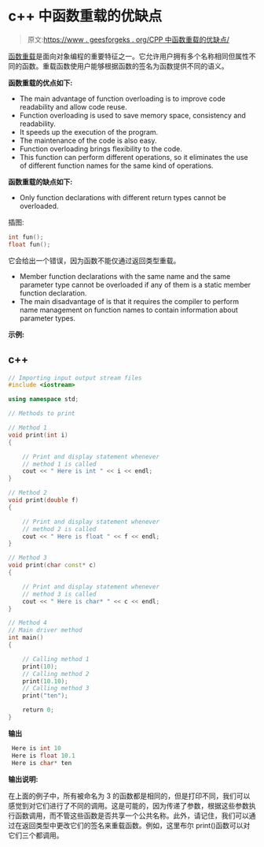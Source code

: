 # c++ 中函数重载的优缺点

> 原文:[https://www . geesforgeks . org/CPP 中函数重载的优缺点/](https://www.geeksforgeeks.org/advantages-and-disadvantages-of-function-overloading-in-cpp/)

[函数重载](https://www.geeksforgeeks.org/function-overloading-c/)是面向对象编程的重要特征之一。它允许用户拥有多个名称相同但属性不同的函数。重载函数使用户能够根据函数的签名为函数提供不同的语义。

**函数重载的优点如下:**

*   The main advantage of function overloading is to improve code readability and allow code reuse.
*   Function overloading is used to save memory space, consistency and readability.
*   It speeds up the execution of the program.
*   The maintenance of the code is also easy.
*   Function overloading brings flexibility to the code.
*   This function can perform different operations, so it eliminates the use of different function names for the same kind of operations.

**函数重载的缺点如下:**

*   Only function declarations with different return types cannot be overloaded.

插图:

```cpp
int fun();
float fun();
```

它会给出一个错误，因为函数不能仅通过返回类型重载。

*   Member function declarations with the same name and the same parameter type cannot be overloaded if any of them is a static member function declaration.
*   The main disadvantage of is that it requires the compiler to perform name management on function names to contain information about parameter types.

**示例:**

## c++

```cpp
// Importing input output stream files
#include <iostream>

using namespace std;

// Methods to print

// Method 1
void print(int i)
{

    // Print and display statement whenever
    // method 1 is called
    cout << " Here is int " << i << endl;
}

// Method 2
void print(double f)
{

    // Print and display statement whenever
    // method 2 is called
    cout << " Here is float " << f << endl;
}

// Method 3
void print(char const* c)
{

    // Print and display statement whenever
    // method 3 is called
    cout << " Here is char* " << c << endl;
}

// Method 4
// Main driver method
int main()
{

    // Calling method 1
    print(10);
    // Calling method 2
    print(10.10);
    // Calling method 3
    print("ten");

    return 0;
}
```

**输出**

```cpp
 Here is int 10
 Here is float 10.1
 Here is char* ten
```

**输出说明:**

在上面的例子中，所有被命名为 3 的函数都是相同的，但是打印不同，我们可以感觉到对它们进行了不同的调用。这是可能的，因为传递了参数，根据这些参数执行函数调用，而不管这些函数是否共享一个公共名称。此外，请记住，我们可以通过在返回类型中更改它们的签名来重载函数。例如，这里布尔 print()函数可以对它们三个都调用。